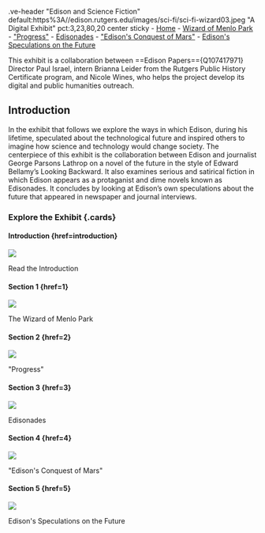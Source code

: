 .ve-header "Edison and Science Fiction" default:https%3A//edison.rutgers.edu/images/sci-fi/sci-fi-wizard03.jpeg "A Digital Exhibit" pct:3,23,80,20 center sticky
    - [Home](/)
    - [Wizard of Menlo Park](/1)
    - ["Progress"](/2)
    - [Edisonades](/3)
    - ["Edison's Conquest of Mars"](/4)
    - [Edison's Speculations on the Future](/5)

This exhibit is a collaboration between ==Edison Papers=={Q107417971} Director Paul Israel, intern Brianna Leider from the Rutgers Public History Certificate program, and Nicole Wines, who helps the project develop its digital and public humanities outreach.

## Introduction 

In the exhibit that follows we explore the ways in which Edison, during his lifetime, speculated about the technological future and inspired others to imagine how science and technology would change society.  The centerpiece of this exhibit is the collaboration between Edison and journalist George Parsons Lathrop on a novel of the future in the style of Edward Bellamy’s Looking Backward.  It also examines serious and satirical fiction  in which Edison appears as a protaganist and dime novels known as Edisonades.  It concludes by looking at Edison’s own speculations about the future that appeared in newspaper and journal interviews.

### Explore the Exhibit {.cards}

#### Introduction {href=introduction}

![](https://raw.githubusercontent.com/edisonpapers/media/main/ThomasAlvaEdison1884/Thomas_Alva_Edison_1884.jpg)

Read the Introduction 

#### Section 1 {href=1}

![](https://raw.githubusercontent.com/edisonpapers/media/main/diary/Diary_Entry_01.png)

The Wizard of Menlo Park

#### Section 2 {href=2}

![](https://raw.githubusercontent.com/edisonpapers/media/main/diary/Diary_Entry_02.png)

"Progress"

#### Section 3 {href=3}

![](https://raw.githubusercontent.com/edisonpapers/media/main/diary/Diary_Entry_03.png)

Edisonades

#### Section 4 {href=4}

![](https://raw.githubusercontent.com/edisonpapers/media/main/diary/Diary_Entry_04.png)

"Edison's Conquest of Mars"

#### Section 5 {href=5}

![](https://raw.githubusercontent.com/edisonpapers/media/main/diary/Diary_Entry_05.png)

Edison's Speculations on the Future